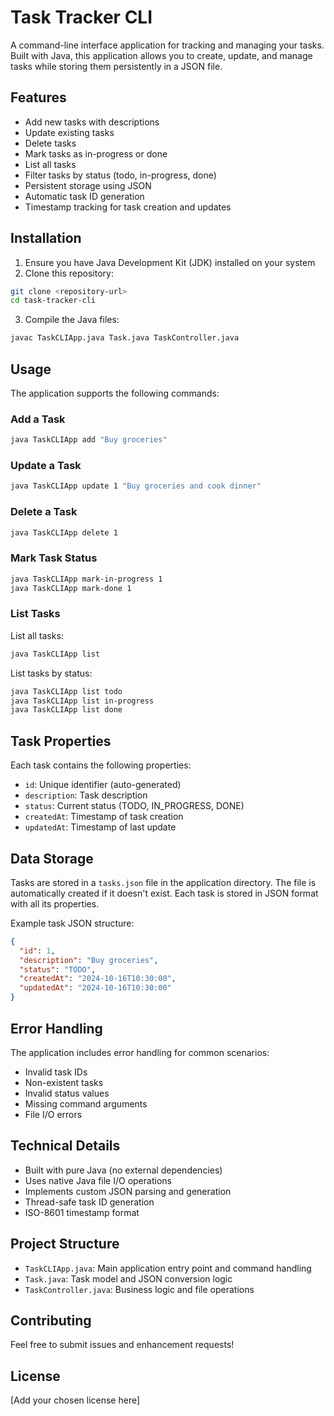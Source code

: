 # Task Tracker CLI

A command-line interface application for tracking and managing your tasks. Built with Java, this application allows you to create, update, and manage tasks while storing them persistently in a JSON file.

## Features

- Add new tasks with descriptions
- Update existing tasks
- Delete tasks
- Mark tasks as in-progress or done
- List all tasks
- Filter tasks by status (todo, in-progress, done)
- Persistent storage using JSON
- Automatic task ID generation
- Timestamp tracking for task creation and updates

## Installation

1. Ensure you have Java Development Kit (JDK) installed on your system
2. Clone this repository:
```bash
git clone <repository-url>
cd task-tracker-cli
```
3. Compile the Java files:
```bash
javac TaskCLIApp.java Task.java TaskController.java
```

## Usage

The application supports the following commands:

### Add a Task
```bash
java TaskCLIApp add "Buy groceries"
```

### Update a Task
```bash
java TaskCLIApp update 1 "Buy groceries and cook dinner"
```

### Delete a Task
```bash
java TaskCLIApp delete 1
```

### Mark Task Status
```bash
java TaskCLIApp mark-in-progress 1
java TaskCLIApp mark-done 1
```

### List Tasks
List all tasks:
```bash
java TaskCLIApp list
```

List tasks by status:
```bash
java TaskCLIApp list todo
java TaskCLIApp list in-progress
java TaskCLIApp list done
```

## Task Properties

Each task contains the following properties:

- `id`: Unique identifier (auto-generated)
- `description`: Task description
- `status`: Current status (TODO, IN_PROGRESS, DONE)
- `createdAt`: Timestamp of task creation
- `updatedAt`: Timestamp of last update

## Data Storage

Tasks are stored in a `tasks.json` file in the application directory. The file is automatically created if it doesn't exist. Each task is stored in JSON format with all its properties.

Example task JSON structure:
```json
{
  "id": 1,
  "description": "Buy groceries",
  "status": "TODO",
  "createdAt": "2024-10-16T10:30:00",
  "updatedAt": "2024-10-16T10:30:00"
}
```

## Error Handling

The application includes error handling for common scenarios:

- Invalid task IDs
- Non-existent tasks
- Invalid status values
- Missing command arguments
- File I/O errors

## Technical Details

- Built with pure Java (no external dependencies)
- Uses native Java file I/O operations
- Implements custom JSON parsing and generation
- Thread-safe task ID generation
- ISO-8601 timestamp format

## Project Structure

- `TaskCLIApp.java`: Main application entry point and command handling
- `Task.java`: Task model and JSON conversion logic
- `TaskController.java`: Business logic and file operations

## Contributing

Feel free to submit issues and enhancement requests!

## License

[Add your chosen license here]